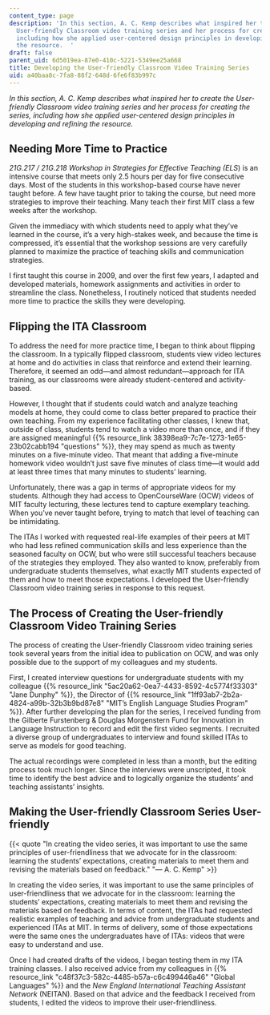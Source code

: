 ```yaml
---
content_type: page
description: 'In this section, A. C. Kemp describes what inspired her to create the
  User-friendly Classroom video training series and her process for creating the series,
  including how she applied user-centered design principles in developing and refining
  the resource.  '
draft: false
parent_uid: 6d5019ea-87e0-410c-5221-5349ee25a668
title: Developing the User-friendly Classroom Video Training Series
uid: a40baa8c-7fa8-88f2-648d-6fe6f83b997c
---
```

_In this section, A. C. Kemp describes what inspired her to create the User-friendly Classroom video training series and her process for creating the series, including how she applied user-centered design principles in developing and refining the resource._

## Needing More Time to Practice

_21G.217_ _/_ _21G.218_ _Workshop in Strategies for Effective Teaching (ELS_) is an intensive course that meets only 2.5 hours per day for five consecutive days. Most of the students in this workshop-based course have never taught before. A few have taught prior to taking the course, but need more strategies to improve their teaching. Many teach their first MIT class a few weeks after the workshop.

Given the immediacy with which students need to apply what they’ve learned in the course, it’s a very high-stakes week, and because the time is compressed, it’s essential that the workshop sessions are very carefully planned to maximize the practice of teaching skills and communication strategies.

I first taught this course in 2009, and over the first few years, I adapted and developed materials, homework assignments and activities in order to streamline the class. Nonetheless, I routinely noticed that students needed more time to practice the skills they were developing.

## Flipping the ITA Classroom

To address the need for more practice time, I began to think about flipping the classroom. In a typically flipped classroom, students view video lectures at home and do activities in class that reinforce and extend their learning. Therefore, it seemed an odd—and almost redundant—approach for ITA training, as our classrooms were already student-centered and activity-based.

However, I thought that if students could watch and analyze teaching models at home, they could come to class better prepared to practice their own teaching. From my experience facilitating other classes, I knew that, outside of class, students tend to watch a video more than once, and if they are assigned meaningful {{% resource_link 38398ea9-7c7e-1273-1e65-23b02cabb194 "questions" %}}, they may spend as much as twenty minutes on a five-minute video. That meant that adding a five-minute homework video wouldn’t just save five minutes of class time—it would add at least three times that many minutes to students’ learning.

Unfortunately, there was a gap in terms of appropriate videos for my students. Although they had access to OpenCourseWare (OCW) videos of MIT faculty lecturing, these lectures tend to capture exemplary teaching. When you’ve never taught before, trying to match that level of teaching can be intimidating.

The ITAs I worked with requested real-life examples of their peers at MIT who had less refined communication skills and less experience than the seasoned faculty on OCW, but who were still successful teachers because of the strategies they employed. They also wanted to know, preferably from undergraduate students themselves, what exactly MIT students expected of them and how to meet those expectations. I developed the User-friendly Classroom video training series in response to this request. 

## The Process of Creating the User-friendly Classroom Video Training Series

The process of creating the User-friendly Classroom video training series took several years from the initial idea to publication on OCW, and was only possible due to the support of my colleagues and my students. 

First, I created interview questions for undergraduate students with my colleague {{% resource_link "5ac20a62-0ea7-4433-8592-4c5774f33303" "Jane Dunphy" %}}, the Director of {{% resource_link "1ff93ab7-2b2a-4824-a99b-32b3b9bd87e8" "MIT’s English Language Studies Program" %}}. After further developing the plan for the series, I received funding from the Gilberte Furstenberg & Douglas Morgenstern Fund for Innovation in Language Instruction to record and edit the first video segments. I recruited a diverse group of undergraduates to interview and found skilled ITAs to serve as models for good teaching.

The actual recordings were completed in less than a month, but the editing process took much longer. Since the interviews were unscripted, it took time to identify the best advice and to logically organize the students’ and teaching assistants’ insights.

## Making the User-friendly Classroom Series User-friendly

{{< quote "In creating the video series, it was important to use the same principles of user-friendliness that we advocate for in the classroom: learning the students’ expectations, creating materials to meet them and revising the materials based on feedback." "— A. C. Kemp" >}}

In creating the video series, it was important to use the same principles of user-friendliness that we advocate for in the classroom: learning the students’ expectations, creating materials to meet them and revising the materials based on feedback. In terms of content, the ITAs had requested realistic examples of teaching and advice from undergraduate students and experienced ITAs at MIT. In terms of delivery, some of those expectations were the same ones the undergraduates have of ITAs: videos that were easy to understand and use. 

Once I had created drafts of the videos, I began testing them in my ITA training classes. I also received advice from my colleagues in {{% resource_link "c48f37c3-582c-4485-b57a-c6c499446a46" "Global Languages" %}} and the _New England_ _International Teaching Assistant Network_ (NEITAN). Based on that advice and the feedback I received from students, I edited the videos to improve their user-friendliness.